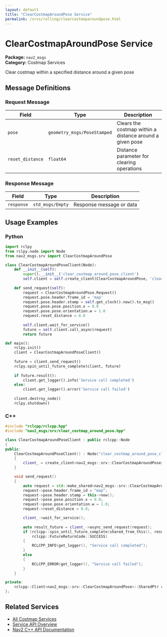 ```yaml
---
layout: default
title: "ClearCostmapAroundPose Service"
permalink: /srvs/rolling/clearcostmaparoundpose.html
---
```


# ClearCostmapAroundPose Service

**Package:** `nav2_msgs`  
**Category:** Costmap Services

Clear costmap within a specified distance around a given pose

## Message Definitions

### Request Message

| Field | Type | Description |
|-------|------|-------------|
| `pose` | `geometry_msgs/PoseStamped` | Clears the costmap within a distance around a given pose |
| `reset_distance` | `float64` | Distance parameter for clearing operations |


### Response Message

| Field | Type | Description |
|-------|------|-------------|
| `response` | `std_msgs/Empty` | Response message or data |



## Usage Examples

### Python

```python
import rclpy
from rclpy.node import Node
from nav2_msgs.srv import ClearCostmapAroundPose

class ClearCostmapAroundPoseClient(Node):
    def __init__(self):
        super().__init__('clear_costmap_around_pose_client')
        self.client = self.create_client(ClearCostmapAroundPose, 'clear_costmap_around_pose')
        
    def send_request(self):
        request = ClearCostmapAroundPose.Request()
        request.pose.header.frame_id = 'map'
        request.pose.header.stamp = self.get_clock().now().to_msg()
        request.pose.pose.position.x = 0.0
        request.pose.pose.orientation.w = 1.0
        request.reset_distance = 0.0
        
        self.client.wait_for_service()
        future = self.client.call_async(request)
        return future

def main():
    rclpy.init()
    client = ClearCostmapAroundPoseClient()
    
    future = client.send_request()
    rclpy.spin_until_future_complete(client, future)
    
    if future.result():
        client.get_logger().info('Service call completed')
    else:
        client.get_logger().error('Service call failed')
        
    client.destroy_node()
    rclpy.shutdown()
```

### C++

```cpp
#include "rclcpp/rclcpp.hpp"
#include "nav2_msgs/srv/clear_costmap_around_pose.hpp"

class ClearCostmapAroundPoseClient : public rclcpp::Node
{
public:
    ClearCostmapAroundPoseClient() : Node("clear_costmap_around_pose_client")
    {
        client_ = create_client<nav2_msgs::srv::ClearCostmapAroundPose>("clear_costmap_around_pose");
    }

    void send_request()
    {
        auto request = std::make_shared<nav2_msgs::srv::ClearCostmapAroundPose::Request>();
        request->pose.header.frame_id = "map";
        request->pose.header.stamp = this->now();
        request->pose.pose.position.x = 0.0;
        request->pose.pose.orientation.w = 1.0;
        request->reset_distance = 0.0;

        client_->wait_for_service();
        
        auto result_future = client_->async_send_request(request);
        if (rclcpp::spin_until_future_complete(shared_from_this(), result_future) ==
            rclcpp::FutureReturnCode::SUCCESS)
        {
            RCLCPP_INFO(get_logger(), "Service call completed");
        }
        else
        {
            RCLCPP_ERROR(get_logger(), "Service call failed");
        }
    }

private:
    rclcpp::Client<nav2_msgs::srv::ClearCostmapAroundPose>::SharedPtr client_;
};
```

## Related Services

- [All Costmap Services](/srvs/rolling/index.html#costmap-services)
- [Service API Overview](/srvs/rolling/index.html)
- [Nav2 C++ API Documentation](/rolling/html/index.html)
